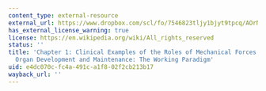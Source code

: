```yaml
---
content_type: external-resource
external_url: https://www.dropbox.com/scl/fo/7546823tljy1bjyt9tpcq/AOrNjja6vwaloe0_YLrDfL0/Chapters/Chapter%201%20Introduction?dl=0&rlkey=k1xjxujib4qod0q2pu12nvmyx&subfolder_nav_tracking=1
has_external_license_warning: true
license: https://en.wikipedia.org/wiki/All_rights_reserved
status: ''
title: 'Chapter 1: Clinical Examples of the Roles of Mechanical Forces in Tissue and
  Organ Development and Maintenance: The Working Paradigm'
uid: e4dc070c-fc4a-491c-a1f8-02f2cb213b17
wayback_url: ''
---
```


